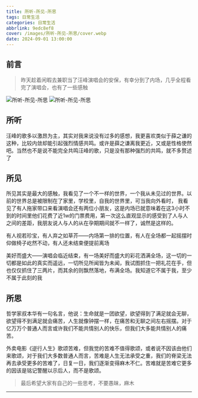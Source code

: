 ```yaml
---
title: 所听-所见-所思
tags: 日常生活
categories: 日常生活
abbrlink: 9edc8ef8
cover: /images/所听-所见-所思/cover.webp
date: 2024-09-01 13:00:00
---
```


## 前言

> 昨天趁着闲暇去兼职当了汪峰演唱会的安保，有幸分到了内场，几乎全程看完了演唱会，也有了一些感触

![所听-所见-所思](/images/所听-所见-所思/1.webp)
![所听-所见-所思](/images/所听-所见-所思/2.webp)

## 所听

汪峰的歌多以激昂为主，其实对我来说没有过多的感想，我更喜欢类似于薛之谦的这种，比较内敛却能引起强烈情感共鸣。或许是薛之谦离我更近，又或是性格使然吧。当然也不是说不能完全共鸣汪峰的歌，只是没有那种强烈的共鸣，就不多赘述了


## 所见

所见其实是最大的感触，我看见了一个不一样的世界，一个我从未见过的世界。以前的世界总是被限制在了家里，学校里，自我的世界里，可当我向外看时，
我看见了有人拖家带口来看演唱会还有两位小朋友，这是内场已就意味着在这3小时不到的时间里他们花费了近1w的门票费用，第一次这么直观显示的感受到了人与人之间的差距，我朋友说人与人的从在孕期期间就不一样了，诚然是这样的。

有人视若珍宝，有人弃之如草芥——内场第一排的位置，有人在全场都一起摇摆时仰做椅子屹然不动，有人还未结束便提前离场

美好而盛大——演唱会临近结束，有一场美好而盛大的彩花洒满全场，这一切的一切都是如此的真实而遥远，一切所见所闻皆为未闻，我试图抓住一把礼花在手，但也仅仅抓住了三两片，而其余的则飘然落地，布满全场。我知道它不属于我，至少不属于此刻的我

## 所思

哲学家叔本华有一句名言，他说：生命就是一团欲望，欲望得到了满足就会无聊，欲望得不到满足就会痛苦，人生就像钟摆一样，在痛苦和无聊之间左右摇摆。对于亿万万个普通人而言或许我们不能共情别人的快乐，但我们大多能共情别人的痛苦。

外卖电影《逆行人生》歌颂苦难，但我觉的苦难不值得歌颂，或者说不因该由他们来歌颂，对于我们大多数普通人而言，苦难是人生无法承受之重，我们的脊梁无法再去承受更多的苦难了，日复一日，我们逐渐变得麻木不仁。苦难就是苦难它更多的因该是铭记警醒以示后人，而不是歌颂。

> 最后希望大家有自己的一些思考，不要愚昧，麻木

---
